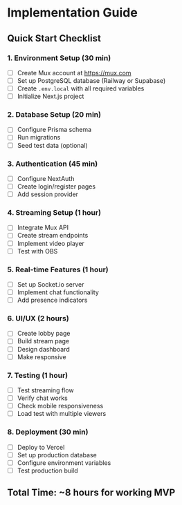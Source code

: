 # Implementation Guide

## Quick Start Checklist

### 1. Environment Setup (30 min)
- [ ] Create Mux account at https://mux.com
- [ ] Set up PostgreSQL database (Railway or Supabase)
- [ ] Create `.env.local` with all required variables
- [ ] Initialize Next.js project

### 2. Database Setup (20 min)
- [ ] Configure Prisma schema
- [ ] Run migrations
- [ ] Seed test data (optional)

### 3. Authentication (45 min)
- [ ] Configure NextAuth
- [ ] Create login/register pages
- [ ] Add session provider

### 4. Streaming Setup (1 hour)
- [ ] Integrate Mux API
- [ ] Create stream endpoints
- [ ] Implement video player
- [ ] Test with OBS

### 5. Real-time Features (1 hour)
- [ ] Set up Socket.io server
- [ ] Implement chat functionality
- [ ] Add presence indicators

### 6. UI/UX (2 hours)
- [ ] Create lobby page
- [ ] Build stream page
- [ ] Design dashboard
- [ ] Make responsive

### 7. Testing (1 hour)
- [ ] Test streaming flow
- [ ] Verify chat works
- [ ] Check mobile responsiveness
- [ ] Load test with multiple viewers

### 8. Deployment (30 min)
- [ ] Deploy to Vercel
- [ ] Set up production database
- [ ] Configure environment variables
- [ ] Test production build

## Total Time: ~8 hours for working MVP
